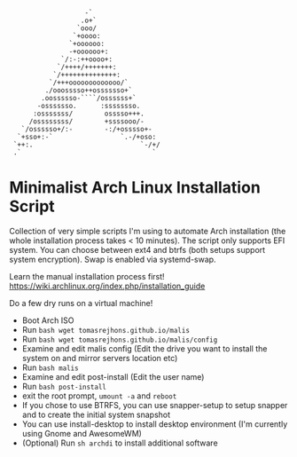 
                       -`
                      .o+`
                     `ooo/
                    `+oooo:
                   `+oooooo:
                   -+oooooo+:
                 `/:-:++oooo+:
                `/++++/+++++++:
               `/++++++++++++++:
              `/+++ooooooooooooo/`
             ./ooosssso++osssssso+`
            .oossssso-````/ossssss+`
           -osssssso.      :ssssssso.
          :osssssss/        osssso+++.
         /ossssssss/        +ssssooo/-
       `/ossssso+/:-        -:/+osssso+-
      `+sso+:-`                 `.-/+oso:
     `++:.                           `-/+/
     .`                                 `



# Minimalist Arch Linux Installation Script

Collection of very simple scripts I'm using to automate Arch installation (the whole installation process takes < 10 minutes). The script only supports EFI system. You can choose between ext4 and btrfs (both setups support system encryption). Swap is enabled via systemd-swap.

Learn the manual installation process first! https://wiki.archlinux.org/index.php/installation_guide

Do a few dry runs on a virtual machine!

- Boot Arch ISO
- Run <code>bash wget tomasrejhons.github.io/malis</code>
- Run <code>bash wget tomasrejhons.github.io/malis/config</code>
- Examine and edit malis config (Edit the drive you want to install the system on and mirror servers location etc)
- Run <code>bash malis</code>
- Examine and edit post-install (Edit the user name)
- Run <code>bash post-install</code>
- exit the root prompt, <code>umount -a</code> and <code>reboot</code>
- If you chose to use BTRFS, you can use snapper-setup to setup snapper and to create the initial system snapshot
- You can use install-desktop to install desktop environment (I'm currently using Gnome and AwesomeWM)
- (Optional) Run <code>sh archdi</code> to install additional software
